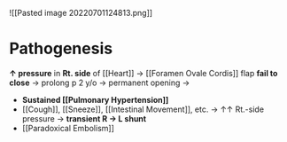 ![[Pasted image 20220701124813.png]]

# Pathogenesis
**↑ pressure** in **Rt. side** of [[Heart]] → [[Foramen Ovale Cordis]] flap **fail to close** → prolong p 2 y/o → permanent opening →
- **Sustained [[Pulmonary Hypertension]]**
- [[Cough]], [[Sneeze]], [[Intestinal Movement]], etc. → ↑↑ Rt.-side pressure → **transient R → L shunt**
- [[Paradoxical Embolism]]